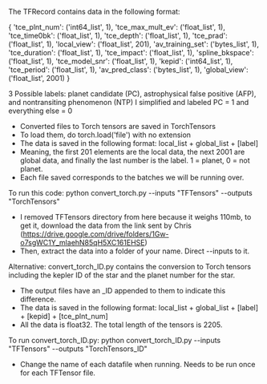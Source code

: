 The TFRecord contains data in the following format:

{
'tce_plnt_num': ('int64_list', 1), 
'tce_max_mult_ev': ('float_list', 1), 
'tce_time0bk': ('float_list', 1), 
'tce_depth': ('float_list', 1), 
'tce_prad': ('float_list', 1), 
'local_view': ('float_list', 201), 
'av_training_set': ('bytes_list', 1), 
'tce_duration': ('float_list', 1), 
'tce_impact': ('float_list', 1), 
'spline_bkspace': ('float_list', 1), 
'tce_model_snr': ('float_list', 1), 
'kepid': ('int64_list', 1), 
'tce_period': ('float_list', 1), 
'av_pred_class': ('bytes_list', 1), 
'global_view': ('float_list', 2001)
}

3 Possible labels:
planet candidate (PC),
astrophysical false positive (AFP), and nontransiting phenomenon (NTP)
I simplified and labeled PC = 1 and everything else = 0

- Converted files to Torch tensors are saved in TorchTensors
- To load them, do torch.load('file') with no extension
- The data is saved in the following format: local_list + global_list + [label]
- Meaning, the first 201 elements are the local data, the next 2001 are global data,
and finally the last number is the label. 1 = planet, 0 = not planet.
- Each file saved corresponds to the batches we will be running over. 

To run this code:
python convert_torch.py --inputs "TFTensors" --outputs "TorchTensors"
- I removed TFTensors directory from here because it weighs 110mb, to get it, download
the data from the link sent by Chris (https://drive.google.com/drive/folders/1Gw-o7sgWC1Y_mlaehN85qH5XC161EHSE)
- Then, extract the data into a folder of your name. Direct --inputs to it.


Alternative: convert_torch_ID.py contains the conversion to Torch tensors including the kepler ID of the star
and the planet number for the star. 
- The output files have an _ID appended to them to indicate this difference.
- The data is saved in the following format: local_list + global_list + [label] + [kepid] + [tce_plnt_num]
- All the data is float32. The total length of the tensors is 2205.

To run convert_torch_ID.py:
python convert_torch_ID.py --inputs "TFTensors" --outputs "TorchTensors_ID"
- Change the name of each datafile when running. Needs to be run once for each TFTensor file. 